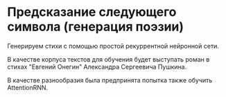 # Предсказание следующего символа (генерация поэзии)

Генерируем стихи с помощью простой рекуррентной нейронной сети.

В качестве корпуса текстов для обучения будет выступать роман в стихах "Евгений Онегин" Александра Сергеевича Пушкина.

В качестве разнообразия была предпринята попытка также обучить AttentionRNN.
